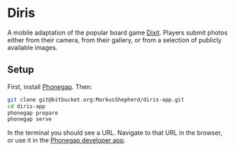 # Diris #

A mobile adaptation of the popular board game [Dixit](https://en.wikipedia.org/wiki/Dixit_(card_game)). Players submit photos either from their camera, from their gallery, or from a selection of publicly available images.

## Setup ##

First, install [Phonegap](http://phonegap.com/). Then:

```bash
git clone git@bitbucket.org:MarkusShepherd/diris-app.git
cd diris-app
phonegap prepare
phonegap serve
```
In the terminal you should see a URL. Navigate to that URL in the browser, or use it in the [Phonegap developer app](http://docs.phonegap.com/references/developer-app/).